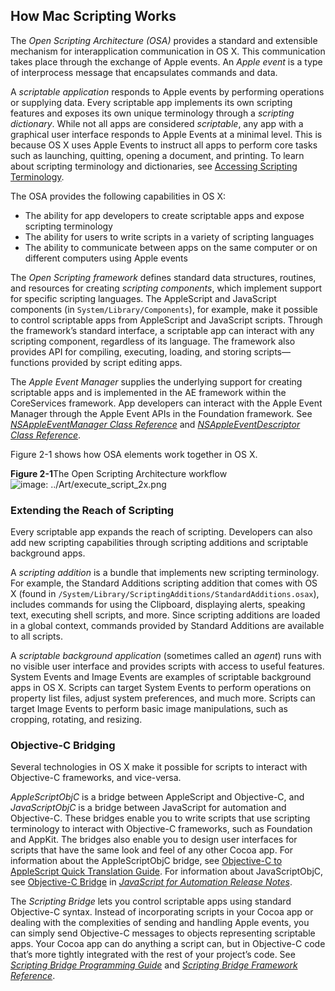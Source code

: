 <a id="//apple_ref/doc/uid/TP40016239-CH73"></a><a id="//apple_ref/doc/uid/TP40016239-CH73-SW1"></a>

## How Mac Scripting Works

The *Open Scripting Architecture (OSA)* provides a standard and extensible mechanism for interapplication communication in OS X. This communication takes place through the exchange of Apple events. An *Apple event* is a type of interprocess message that encapsulates commands and data.

A *scriptable application* responds to Apple events by performing operations or supplying data. Every scriptable app implements its own scripting features and exposes its own unique terminology through a *scripting dictionary*. While not all apps are considered *scriptable*, any app with a graphical user interface responds to Apple Events at a minimal level. This is because OS X uses Apple Events to instruct all apps to perform core tasks such as launching, quitting, opening a document, and printing. To learn about scripting terminology and dictionaries, see [Accessing Scripting Terminology](https://developer.apple.com/library/archive/mac-automation-scripting-guide/AboutScriptingTerminology.md#//apple_ref/doc/uid/TP40016239-CH9-SW1).

The OSA provides the following capabilities in OS X:

* The ability for app developers to create scriptable apps and expose scripting terminology
* The ability for users to write scripts in a variety of scripting languages
* The ability to communicate between apps on the same computer or on different computers using Apple events

The *Open Scripting framework* defines standard data structures, routines, and resources for creating *scripting components*, which implement support for specific scripting languages. The AppleScript and JavaScript components (in `System/Library/Components`), for example, make it possible to control scriptable apps from AppleScript and JavaScript scripts. Through the framework’s standard interface, a scriptable app can interact with any scripting component, regardless of its language. The framework also provides API for compiling, executing, loading, and storing scripts—functions provided by script editing apps.

The *Apple Event Manager* supplies the underlying support for creating scriptable apps and is implemented in the AE framework within the CoreServices framework. App developers can interact with the Apple Event Manager through the Apple Event APIs in the Foundation framework. See *[NSAppleEventManager Class Reference](https://developer.apple.com/documentation/foundation/nsappleeventmanager)* and *[NSAppleEventDescriptor Class Reference](https://developer.apple.com/documentation/foundation/nsappleeventdescriptor)*.

Figure 2-1 shows how OSA elements work together in OS X.

<a id="//apple_ref/doc/uid/TP40016239-CH73-SW2"></a>
**Figure 2-1**The Open Scripting Architecture workflow
![image: ../Art/execute_script_2x.png](https://developer.apple.com/library/archive/mac-automation-scripting-guide/Art/execute_script_2x.png)

<a id="//apple_ref/doc/uid/TP40016239-CH73-SW3"></a>

### Extending the Reach of Scripting

Every scriptable app expands the reach of scripting. Developers can also add new scripting capabilities through scripting additions and scriptable background apps.

A *scripting addition* is a bundle that implements new scripting terminology. For example, the Standard Additions scripting addition that comes with OS X (found in `/System/Library/ScriptingAdditions/StandardAdditions.osax`), includes commands for using the Clipboard, displaying alerts, speaking text, executing shell scripts, and more. Since scripting additions are loaded in a global context, commands provided by Standard Additions are available to all scripts.

A *scriptable background application* (sometimes called an *agent*) runs with no visible user interface and provides scripts with access to useful features. System Events and Image Events are examples of scriptable background apps in OS X. Scripts can target System Events to perform operations on property list files, adjust system preferences, and much more. Scripts can target Image Events to perform basic image manipulations, such as cropping, rotating, and resizing.

<a id="//apple_ref/doc/uid/TP40016239-CH73-SW4"></a>

### Objective-C Bridging

Several technologies in OS X make it possible for scripts to interact with Objective-C frameworks, and vice-versa.

*AppleScriptObjC* is a bridge between AppleScript and Objective-C, and *JavaScriptObjC* is a bridge between JavaScript for automation and Objective-C. These bridges enable you to write scripts that use scripting terminology to interact with Objective-C frameworks, such as Foundation and AppKit. The bridges also enable you to design user interfaces for scripts that have the same look and feel of any other Cocoa app. For information about the AppleScriptObjC bridge, see [Objective-C to AppleScript Quick Translation Guide](https://developer.apple.com/library/archive/mac-automation-scripting-guide/AppendixA-AppleScriptObjCQuickTranslationGuide.md#//apple_ref/doc/uid/TP40016239-CH79-SW1). For information about JavaScriptObjC, see [Objective-C Bridge](https://developer.apple.com/library/archive/../../../releasenotes/InterapplicationCommunication/RN-JavaScriptForAutomation/Articles/OSX10-10.html#//apple_ref/doc/uid/TP40014508-CH109-SW17) in *[JavaScript for Automation Release Notes](https://developer.apple.com/library/archive/../../../releasenotes/InterapplicationCommunication/RN-JavaScriptForAutomation/Articles/Introduction.html#//apple_ref/doc/uid/TP40014508)*.

The *Scripting Bridge* lets you control scriptable apps using standard Objective-C syntax. Instead of incorporating scripts in your Cocoa app or dealing with the complexities of sending and handling Apple events, you can simply send Objective-C messages to objects representing scriptable apps. Your Cocoa app can do anything a script can, but in Objective-C code that’s more tightly integrated with the rest of your project’s code. See *[Scripting Bridge Programming Guide](https://developer.apple.com/library/archive/../../Cocoa/Conceptual/ScriptingBridgeConcepts/Introduction/Introduction.html#//apple_ref/doc/uid/TP40006104)* and *[Scripting Bridge Framework Reference](https://developer.apple.com/documentation/scriptingbridge)*.
